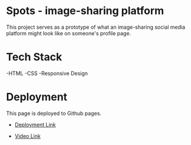 # Spots - image-sharing platform

This project serves as a prototype of what an image-sharing social media platform might look like on someone's profile page.

# Tech Stack

-HTML
-CSS
-Responsive Design

# Deployment

This page is deployed to Github pages.

- [Deployment Link](https://jackclarence.github.io/se_project_spots/)

- [Video Link](https://drive.google.com/file/d/1Cct9NcZMdGZx69v7EPWmcnJqy7ov8nbx/view?usp=sharing)
